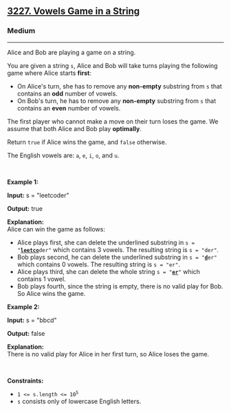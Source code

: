 <h2><a href="https://leetcode.com/problems/vowels-game-in-a-string/">3227. Vowels Game in a String</a></h2><h3>Medium</h3><hr><div bis_skin_checked="1"><p>Alice and Bob are playing a game on a string.</p>

<p>You are given a string <code>s</code>, Alice and Bob will take turns playing the following game where Alice starts <strong>first</strong>:</p>

<ul>
	<li>On Alice's turn, she has to remove any <strong>non-empty</strong> <span data-keyword="substring">substring</span> from <code>s</code> that contains an <strong>odd</strong> number of vowels.</li>
	<li>On Bob's turn, he has to remove any <strong>non-empty</strong> <span data-keyword="substring">substring</span> from <code>s</code> that contains an <strong>even</strong> number of vowels.</li>
</ul>

<p>The first player who cannot make a move on their turn loses the game. We assume that both Alice and Bob play <strong>optimally</strong>.</p>

<p>Return <code>true</code> if Alice wins the game, and <code>false</code> otherwise.</p>

<p>The English vowels are: <code>a</code>, <code>e</code>, <code>i</code>, <code>o</code>, and <code>u</code>.</p>

<p>&nbsp;</p>
<p><strong class="example">Example 1:</strong></p>

<div class="example-block" bis_skin_checked="1">
<p><strong>Input:</strong> <span class="example-io">s = "leetcoder"</span></p>

<p><strong>Output:</strong> <span class="example-io">true</span></p>

<p><strong>Explanation:</strong><br>
Alice can win the game as follows:</p>

<ul>
	<li>Alice plays first, she can delete the underlined substring in <code>s = "<u><strong>leetco</strong></u>der"</code> which contains 3 vowels. The resulting string is <code>s = "der"</code>.</li>
	<li>Bob plays second, he can delete the underlined substring in <code>s = "<u><strong>d</strong></u>er"</code> which contains 0 vowels. The resulting string is <code>s = "er"</code>.</li>
	<li>Alice plays third, she can delete the whole string <code>s = "<strong><u>er</u></strong>"</code> which contains 1 vowel.</li>
	<li>Bob plays fourth, since the string is empty, there is no valid play for Bob. So Alice wins the game.</li>
</ul>
</div>

<p><strong class="example">Example 2:</strong></p>

<div class="example-block" bis_skin_checked="1">
<p><strong>Input:</strong> <span class="example-io">s = "bbcd"</span></p>

<p><strong>Output:</strong> <span class="example-io">false</span></p>

<p><strong>Explanation:</strong><br>
There is no valid play for Alice in her first turn, so Alice loses the game.</p>
</div>

<p>&nbsp;</p>
<p><strong>Constraints:</strong></p>

<ul>
	<li><code>1 &lt;= s.length &lt;= 10<sup>5</sup></code></li>
	<li><code>s</code> consists only of lowercase English letters.</li>
</ul>
</div>